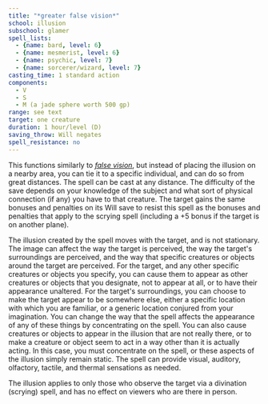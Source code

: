 ```yaml
---
title: "*greater false vision*"
school: illusion
subschool: glamer
spell_lists:
  - {name: bard, level: 6}
  - {name: mesmerist, level: 6}
  - {name: psychic, level: 7}
  - {name: sorcerer/wizard, level: 7}
casting_time: 1 standard action
components:
  - V
  - S
  - M (a jade sphere worth 500 gp)
range: see text
target: one creature
duration: 1 hour/level (D)
saving_throw: Will negates
spell_resistance: no
---
```


This functions similarly to [*false vision*](/spells/false-vision/), but instead of placing the illusion on a nearby area, you can tie it to a specific individual, and can do so from great distances. The spell can be cast at any distance. The difficulty of the save depends on your knowledge of the subject and what sort of physical connection (if any) you have to that creature. The target gains the same bonuses and penalties on its Will save to resist this spell as the bonuses and penalties that apply to the scrying spell (including a +5 bonus if the target is on another plane).

The illusion created by the spell moves with the target, and is not stationary. The image can affect the way the target is perceived, the way the target's surroundings are perceived, and the way that specific creatures or objects around the target are perceived. For the target, and any other specific creatures or objects you specify, you can cause them to appear as other creatures or objects that you designate, not to appear at all, or to have their appearance unaltered. For the target's surroundings, you can choose to make the target appear to be somewhere else, either a specific location with which you are familiar, or a generic location conjured from your imagination. You can change the way that the spell affects the appearance of any of these things by concentrating on the spell. You can also cause creatures or objects to appear in the illusion that are not really there, or to make a creature or object seem to act in a way other than it is actually acting. In this case, you must concentrate on the spell, or these aspects of the illusion simply remain static. The spell can provide visual, auditory, olfactory, tactile, and thermal sensations as needed.

The illusion applies to only those who observe the target via a divination (scrying) spell, and has no effect on viewers who are there in person.

